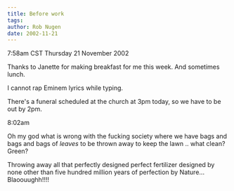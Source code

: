 ```yaml
---
title: Before work
tags: 
author: Rob Nugen
date: 2002-11-21
---
```


<p class=date>7:58am CST Thursday 21 November 2002</p>

<p>Thanks to Janette for making breakfast for me this week.  And
sometimes lunch.</p>

<p>I cannot rap Eminem lyrics while typing.</p>

<p>There's a funeral scheduled at the church at 3pm today, so we have
to be out by 2pm.</p>

<p class=date>8:02am</p>

<p>Oh my god what is wrong with the fucking society where we have bags
and bags and bags of <em>leaves</em> to be thrown away to keep the
lawn ..  what clean?  Green?</p>

<p>Throwing away all that perfectly designed perfect fertilizer
designed by none other than five hundred million years of perfection
by Nature... Blaoouughh!!!!</p>
